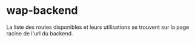 # wap-backend

La liste des routes disponibles et leurs utilisations se trouvent sur la page racine de l'url du backend.